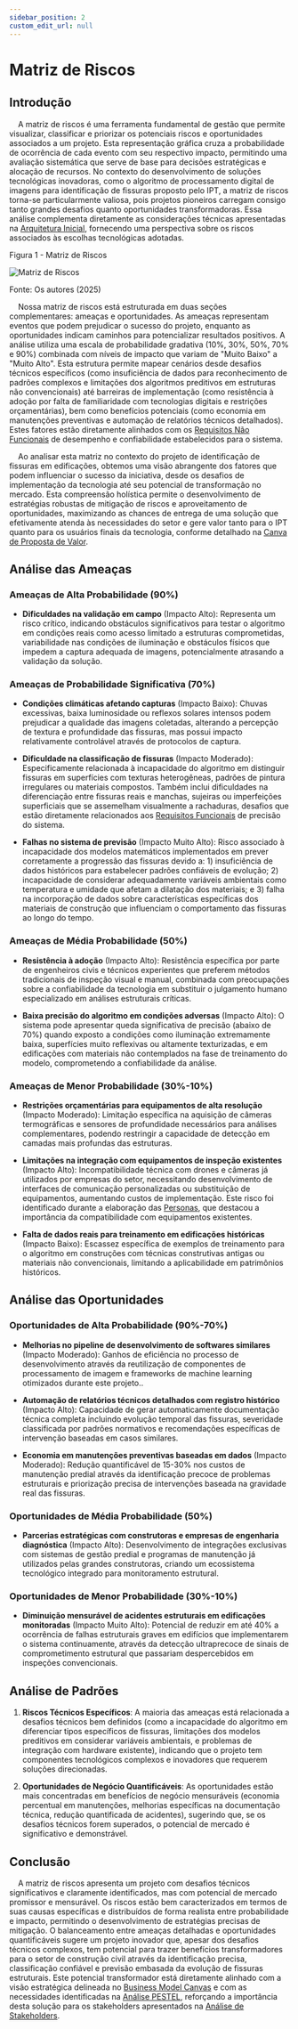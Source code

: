 ```yaml
---
sidebar_position: 2
custom_edit_url: null
---
```


# Matriz de Riscos

## Introdução

&nbsp;&nbsp;&nbsp;&nbsp;A matriz de riscos é uma ferramenta fundamental de gestão que permite visualizar, classificar e priorizar os potenciais riscos e oportunidades associados a um projeto. Esta representação gráfica cruza a probabilidade de ocorrência de cada evento com seu respectivo impacto, permitindo uma avaliação sistemática que serve de base para decisões estratégicas e alocação de recursos. No contexto do desenvolvimento de soluções tecnológicas inovadoras, como o algoritmo de processamento digital de imagens para identificação de fissuras proposto pelo IPT, a matriz de riscos torna-se particularmente valiosa, pois projetos pioneiros carregam consigo tanto grandes desafios quanto oportunidades transformadoras. Essa análise complementa diretamente as considerações técnicas apresentadas na [Arquitetura Inicial](../especificacoes-tecnicas/Arquitetura_Inicial.md), fornecendo uma perspectiva sobre os riscos associados às escolhas tecnológicas adotadas.

<p style={{textAlign: 'center'}}>Figura 1 - Matriz de Riscos</p>

<div style={{margin: 25}}>
    <div style={{textAlign: 'center'}}>
        <img src={require("../../../static/img/matrizes-de-riscos.png").default} style={{width: 800}} alt="Matriz de Riscos" />
        <br />
    </div>
</div>

<p style={{textAlign: 'center'}}>Fonte: Os autores (2025)</p>

&nbsp;&nbsp;&nbsp;&nbsp;Nossa matriz de riscos está estruturada em duas seções complementares: ameaças e oportunidades. As ameaças representam eventos que podem prejudicar o sucesso do projeto, enquanto as oportunidades indicam caminhos para potencializar resultados positivos. A análise utiliza uma escala de probabilidade gradativa (10%, 30%, 50%, 70% e 90%) combinada com níveis de impacto que variam de "Muito Baixo" a "Muito Alto". Esta estrutura permite mapear cenários desde desafios técnicos específicos (como insuficiência de dados para reconhecimento de padrões complexos e limitações dos algoritmos preditivos em estruturas não convencionais) até barreiras de implementação (como resistência à adoção por falta de familiaridade com tecnologias digitais e restrições orçamentárias), bem como benefícios potenciais (como economia em manutenções preventivas e automação de relatórios técnicos detalhados). Estes fatores estão diretamente alinhados com os [Requisitos Não Funcionais](../especificacoes-tecnicas/Requisitos_Nao_Funcionais.md) de desempenho e confiabilidade estabelecidos para o sistema.

&nbsp;&nbsp;&nbsp;&nbsp;Ao analisar esta matriz no contexto do projeto de identificação de fissuras em edificações, obtemos uma visão abrangente dos fatores que podem influenciar o sucesso da iniciativa, desde os desafios de implementação da tecnologia até seu potencial de transformação no mercado. Esta compreensão holística permite o desenvolvimento de estratégias robustas de mitigação de riscos e aproveitamento de oportunidades, maximizando as chances de entrega de uma solução que efetivamente atenda às necessidades do setor e gere valor tanto para o IPT quanto para os usuários finais da tecnologia, conforme detalhado na [Canva de Proposta de Valor](../analise-de-negocios/Canva_proposta_de_Valor.md).

## Análise das Ameaças

### Ameaças de Alta Probabilidade (90%)
- **Dificuldades na validação em campo** (Impacto Alto): Representa um risco crítico, indicando obstáculos significativos para testar o algoritmo em condições reais como acesso limitado a estruturas comprometidas, variabilidade nas condições de iluminação e obstáculos físicos que impedem a captura adequada de imagens, potencialmente atrasando a validação da solução.

### Ameaças de Probabilidade Significativa (70%)
- **Condições climáticas afetando capturas** (Impacto Baixo): Chuvas excessivas, baixa luminosidade ou reflexos solares intensos podem prejudicar a qualidade das imagens coletadas, alterando a percepção de textura e profundidade das fissuras, mas possui impacto relativamente controlável através de protocolos de captura.

- **Dificuldade na classificação de fissuras** (Impacto Moderado): Especificamente relacionada à incapacidade do algoritmo em distinguir fissuras em superfícies com texturas heterogêneas, padrões de pintura irregulares ou materiais compostos. Também inclui dificuldades na diferenciação entre fissuras reais e manchas, sujeiras ou imperfeições superficiais que se assemelham visualmente a rachaduras, desafios que estão diretamente relacionados aos [Requisitos Funcionais](../especificacoes-tecnicas/Requisitos_Funcionais.md) de precisão do sistema.

- **Falhas no sistema de previsão** (Impacto Muito Alto): Risco associado à incapacidade dos modelos matemáticos implementados em prever corretamente a progressão das fissuras devido a: 1) insuficiência de dados históricos para estabelecer padrões confiáveis de evolução; 2) incapacidade de considerar adequadamente variáveis ambientais como temperatura e umidade que afetam a dilatação dos materiais; e 3) falha na incorporação de dados sobre características específicas dos materiais de construção que influenciam o comportamento das fissuras ao longo do tempo.

### Ameaças de Média Probabilidade (50%)
- **Resistência à adoção** (Impacto Alto): Resistência específica por parte de engenheiros civis e técnicos experientes que preferem métodos tradicionais de inspeção visual e manual, combinada com preocupações sobre a confiabilidade da tecnologia em substituir o julgamento humano especializado em análises estruturais críticas.

- **Baixa precisão do algoritmo em condições adversas** (Impacto Alto): O sistema pode apresentar queda significativa de precisão (abaixo de 70%) quando exposto a condições como iluminação extremamente baixa, superfícies muito reflexivas ou altamente texturizadas, e em edificações com materiais não contemplados na fase de treinamento do modelo, comprometendo a confiabilidade da análise.

### Ameaças de Menor Probabilidade (30%-10%)
- **Restrições orçamentárias para equipamentos de alta resolução** (Impacto Moderado): Limitação específica na aquisição de câmeras termográficas e sensores de profundidade necessários para análises complementares, podendo restringir a capacidade de detecção em camadas mais profundas das estruturas.

- **Limitações na integração com equipamentos de inspeção existentes** (Impacto Alto): Incompatibilidade técnica com drones e câmeras já utilizados por empresas do setor, necessitando desenvolvimento de interfaces de comunicação personalizadas ou substituição de equipamentos, aumentando custos de implementação. Este risco foi identificado durante a elaboração das [Personas](../ux-ui/Personas.md), que destacou a importância da compatibilidade com equipamentos existentes.

- **Falta de dados reais para treinamento em edificações históricas** (Impacto Baixo): Escassez específica de exemplos de treinamento para o algoritmo em construções com técnicas construtivas antigas ou materiais não convencionais, limitando a aplicabilidade em patrimônios históricos.

## Análise das Oportunidades

### Oportunidades de Alta Probabilidade (90%-70%)
- **Melhorias no pipeline de desenvolvimento de softwares similares** (Impacto Moderado): Ganhos de eficiência no processo de desenvolvimento através da reutilização de componentes de processamento de imagem e frameworks de machine learning otimizados durante este projeto..

- **Automação de relatórios técnicos detalhados com registro histórico** (Impacto Alto): Capacidade de gerar automaticamente documentação técnica completa incluindo evolução temporal das fissuras, severidade classificada por padrões normativos e recomendações específicas de intervenção baseadas em casos similares.

- **Economia em manutenções preventivas baseadas em dados** (Impacto Moderado): Redução quantificável de 15-30% nos custos de manutenção predial através da identificação precoce de problemas estruturais e priorização precisa de intervenções baseada na gravidade real das fissuras.

### Oportunidades de Média Probabilidade (50%)
- **Parcerias estratégicas com construtoras e empresas de engenharia diagnóstica** (Impacto Alto): Desenvolvimento de integrações exclusivas com sistemas de gestão predial e programas de manutenção já utilizados pelas grandes construtoras, criando um ecossistema tecnológico integrado para monitoramento estrutural.

### Oportunidades de Menor Probabilidade (30%-10%)
- **Diminuição mensurável de acidentes estruturais em edificações monitoradas** (Impacto Muito Alto): Potencial de reduzir em até 40% a ocorrência de falhas estruturais graves em edifícios que implementarem o sistema continuamente, através da detecção ultraprecoce de sinais de comprometimento estrutural que passariam despercebidos em inspeções convencionais.

## Análise de Padrões

1. **Riscos Técnicos Específicos**: A maioria das ameaças está relacionada a desafios técnicos bem definidos (como a incapacidade do algoritmo em diferenciar tipos específicos de fissuras, limitações dos modelos preditivos em considerar variáveis ambientais, e problemas de integração com hardware existente), indicando que o projeto tem componentes tecnológicos complexos e inovadores que requerem soluções direcionadas.

2. **Oportunidades de Negócio Quantificáveis**: As oportunidades estão mais concentradas em benefícios de negócio mensuráveis (economia percentual em manutenções, melhorias específicas na documentação técnica, redução quantificada de acidentes), sugerindo que, se os desafios técnicos forem superados, o potencial de mercado é significativo e demonstrável.

## Conclusão

&nbsp;&nbsp;&nbsp;&nbsp;A matriz de riscos apresenta um projeto com desafios técnicos significativos e claramente identificados, mas com potencial de mercado promissor e mensurável. Os riscos estão bem caracterizados em termos de suas causas específicas e distribuídos de forma realista entre probabilidade e impacto, permitindo o desenvolvimento de estratégias precisas de mitigação. O balanceamento entre ameaças detalhadas e oportunidades quantificáveis sugere um projeto inovador que, apesar dos desafios técnicos complexos, tem potencial para trazer benefícios transformadores para o setor de construção civil através da identificação precisa, classificação confiável e previsão embasada da evolução de fissuras estruturais. Este potencial transformador está diretamente alinhado com a visão estratégica delineada no [Business Model Canvas](../analise-de-negocios/business_model_canvas.md) e com as necessidades identificadas na [Análise PESTEL](../analise-de-negocios/analise_pestel.md), reforçando a importância desta solução para os stakeholders apresentados na [Análise de Stakeholders](../analise-de-negocios/analise_de_stakeholder.md).